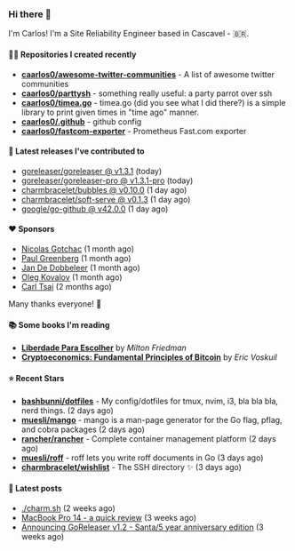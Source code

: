 ### Hi there 👋

I'm Carlos! I'm a Site Reliability Engineer based in Cascavel - 🇧🇷.

#### 👨‍💻 Repositories I created recently
- **[caarlos0/awesome-twitter-communities](https://github.com/caarlos0/awesome-twitter-communities)** - A list of awesome twitter communities
- **[caarlos0/parttysh](https://github.com/caarlos0/parttysh)** - something really useful: a party parrot over ssh
- **[caarlos0/timea.go](https://github.com/caarlos0/timea.go)** - timea.go (did you see what I did there?) is a simple library to print given times in &#34;time ago&#34; manner.
- **[caarlos0/.github](https://github.com/caarlos0/.github)** - github config
- **[caarlos0/fastcom-exporter](https://github.com/caarlos0/fastcom-exporter)** - Prometheus Fast.com exporter

#### 🚀 Latest releases I've contributed to


- [goreleaser/goreleaser @ v1.3.1](https://github.com/goreleaser/goreleaser/releases/tag/v1.3.1) (today)
- [goreleaser/goreleaser-pro @ v1.3.1-pro](https://github.com/goreleaser/goreleaser-pro/releases/tag/v1.3.1-pro) (today)
- [charmbracelet/bubbles @ v0.10.0](https://github.com/charmbracelet/bubbles/releases/tag/v0.10.0) (1 day ago)
- [charmbracelet/soft-serve @ v0.1.3](https://github.com/charmbracelet/soft-serve/releases/tag/v0.1.3) (1 day ago)
- [google/go-github @ v42.0.0](https://github.com/google/go-github/releases/tag/v42.0.0) (1 day ago)

#### ❤️ Sponsors
- [Nicolas Gotchac](https://github.com/ngotchac) (1 month ago)
- [Paul Greenberg](https://github.com/greenpau) (1 month ago)
- [Jan De Dobbeleer](https://github.com/JanDeDobbeleer) (1 month ago)
- [Oleg Kovalov](https://github.com/cristaloleg) (1 month ago)
- [Carl Tsai](https://github.com/moonape1226) (2 months ago)

Many thanks everyone! 🙏

#### 📚 Some books I'm reading
- **[Liberdade Para Escolher](https://www.goodreads.com/book/show/17238591-liberdade-para-escolher)** by _Milton Friedman_
- **[Cryptoeconomics: Fundamental Principles of Bitcoin](https://www.goodreads.com/book/show/56919322-cryptoeconomics)** by _Eric Voskuil_

#### ⭐ Recent Stars


- **[bashbunni/dotfiles](https://github.com/bashbunni/dotfiles)** - My config/dotfiles for tmux, nvim, i3, bla bla bla, nerd things.  (2 days ago)
- **[muesli/mango](https://github.com/muesli/mango)** - mango is a man-page generator for the Go flag, pflag, and cobra packages (2 days ago)
- **[rancher/rancher](https://github.com/rancher/rancher)** - Complete container management platform (2 days ago)
- **[muesli/roff](https://github.com/muesli/roff)** - roff lets you write roff documents in Go (3 days ago)
- **[charmbracelet/wishlist](https://github.com/charmbracelet/wishlist)** - The SSH directory ✨ (3 days ago)

#### 📄 Latest posts
- [./charm.sh](https://carlosbecker.com/posts/charm/) (2 weeks ago)
- [MacBook Pro 14 - a quick review](https://carlosbecker.com/posts/macbook-pro-14/) (3 weeks ago)
- [Announcing GoReleaser v1.2 - Santa/5 year anniversary edition](https://carlosbecker.com/posts/goreleaser-v1.2/) (3 weeks ago)
